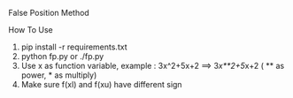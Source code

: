 False Position Method 

How To Use

1. pip install -r requirements.txt
2. python fp.py or ./fp.py
3. Use x as function variable, example : 3x^2+5x+2 ==> 3*x**2+5*x+2 ( ** as power, * as multiply)
4. Make sure f(xl) and f(xu) have different sign

